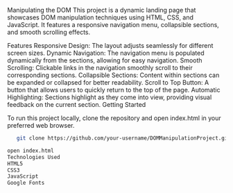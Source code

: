 Manipulating the DOM
This project is a dynamic landing page that showcases DOM manipulation techniques using HTML, CSS, and JavaScript. It features a responsive navigation menu, collapsible sections, and smooth scrolling effects.

Features
Responsive Design: The layout adjusts seamlessly for different screen sizes.
Dynamic Navigation: The navigation menu is populated dynamically from the sections, allowing for easy navigation.
Smooth Scrolling: Clickable links in the navigation smoothly scroll to their corresponding sections.
Collapsible Sections: Content within sections can be expanded or collapsed for better readability.
Scroll to Top Button: A button that allows users to quickly return to the top of the page.
Automatic Highlighting: Sections highlight as they come into view, providing visual feedback on the current section.
Getting Started


To run this project locally, clone the repository and open index.html in your preferred web browser.

```bash
   git clone https://github.com/your-username/DOMManipulationProject.git

open index.html
Technologies Used
HTML5
CSS3
JavaScript
Google Fonts
